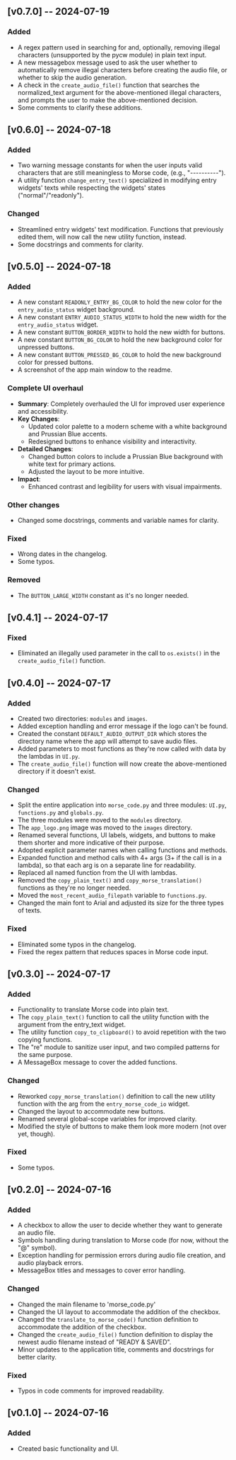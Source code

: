 ## [v0.7.0] -- 2024-07-19
### Added
- A regex pattern used in searching for and, optionally, removing illegal characters (unsupported by the pycw module) in plain text input.
- A new messagebox message used to ask the user whether to automatically remove illegal characters before creating the audio file, or whether to skip the audio generation.
- A check in the `create_audio_file()` function that searches the normalized_text argument for the above-mentioned illegal characters, and prompts the user to make the above-mentioned decision.
- Some comments to clarify these additions.

## [v0.6.0] -- 2024-07-18
### Added
- Two warning message constants for when the user inputs valid characters that are still meaningless to Morse code, (e.g., "----------").
- A utility function `change_entry_text()` specialized in modifying entry widgets' texts while respecting the widgets' states ("normal"/"readonly").

### Changed
- Streamlined entry widgets' text modification. Functions that previously edited them, will now call the new utility function, instead.
- Some docstrings and comments for clarity.

## [v0.5.0] -- 2024-07-18
### Added
- A new constant `READONLY_ENTRY_BG_COLOR` to hold the new color for the `entry_audio_status` widget background.
- A new constant `ENTRY_AUDIO_STATUS_WIDTH` to hold the new width for the `entry_audio_status` widget.
- A new constant `BUTTON_BORDER_WIDTH` to hold the new width for buttons.
- A new constant `BUTTON_BG_COLOR` to hold the new background color for unpressed buttons.
- A new constant `BUTTON_PRESSED_BG_COLOR` to hold the new background color for pressed buttons.
- A screenshot of the app main window to the readme.

### Complete UI overhaul
- **Summary**: Completely overhauled the UI for improved user experience and accessibility.
- **Key Changes**:
  - Updated color palette to a modern scheme with a white background and Prussian Blue accents.
  - Redesigned buttons to enhance visibility and interactivity.
- **Detailed Changes**:
  - Changed button colors to include a Prussian Blue background with white text for primary actions.
  - Adjusted the layout to be more intuitive.
- **Impact**:
  - Enhanced contrast and legibility for users with visual impairments.

### Other changes
- Changed some docstrings, comments and variable names for clarity.

### Fixed
- Wrong dates in the changelog.
- Some typos.

### Removed
- The `BUTTON_LARGE_WIDTH` constant as it's no longer needed.

## [v0.4.1] -- 2024-07-17
### Fixed
- Eliminated an illegally used parameter in the call to `os.exists()` in the `create_audio_file()` function.

## [v0.4.0] -- 2024-07-17
### Added
- Created two directories: `modules` and `images`.
- Added exception handling and error message if the logo can't be found.
- Created the constant `DEFAULT_AUDIO_OUTPUT_DIR` which stores the directory name where the app will attempt to save audio files.
- Added parameters to most functions as they're now called with data by the lambdas in `UI.py`.
- The `create_audio_file()` function will now create the above-mentioned directory if it doesn't exist.

### Changed
- Split the entire application into `morse_code.py` and three modules: `UI.py`, `functions.py` and `globals.py`.
- The three modules were moved to the `modules` directory.
- The `app_logo.png` image was moved to the `images` directory.
- Renamed several functions, UI labels, widgets, and buttons to make them shorter and more indicative of their purpose.
- Adopted explicit parameter names when calling functions and methods.
- Expanded function and method calls with 4+ args (3+ if the call is in a lambda), so that each arg is on a separate line for readability.
- Replaced all named function from the UI with lambdas.
- Removed the `copy_plain_text()` and `copy_morse_translation()` functions as they're no longer needed.
- Moved the `most_recent_audio_filepath` variable to `functions.py`.
- Changed the main font to Arial and adjusted its size for the three types of texts.

### Fixed
- Eliminated some typos in the changelog.
- Fixed the regex pattern that reduces spaces in Morse code input.

## [v0.3.0] -- 2024-07-17
### Added
- Functionality to translate Morse code into plain text.
- The `copy_plain_text()` function to call the utility function with the argument from the entry_text widget.
- The utility function `copy_to_clipboard()` to avoid repetition with the two copying functions.
- The "re" module to sanitize user input, and two compiled patterns for the same purpose.
- A MessageBox message to cover the added functions.

### Changed
- Reworked `copy_morse_translation()` definition to call the new utility function with the arg from the `entry_morse_code_io` widget.
- Changed the layout to accommodate new buttons.
- Renamed several global-scope variables for improved clarity.
- Modified the style of buttons to make them look more modern (not over yet, though).

### Fixed
- Some typos.

## [v0.2.0] -- 2024-07-16
### Added
- A checkbox to allow the user to decide whether they want to generate an audio file.
- Symbols handling during translation to Morse code (for now, without the "@" symbol).
- Exception handling for permission errors during audio file creation, and audio playback errors.
- MessageBox titles and messages to cover error handling.

### Changed
- Changed the main filename to 'morse_code.py'
- Changed the UI layout to accommodate the addition of the checkbox.
- Changed the `translate_to_morse_code()` function definition to accommodate the addition of the checkbox.
- Changed the `create_audio_file()` function definition to display the newest audio filename instead of "READY & SAVED".
- Minor updates to the application title, comments and docstrings for better clarity.

### Fixed
- Typos in code comments for improved readability.

## [v0.1.0] -- 2024-07-16
### Added
- Created basic functionality and UI.